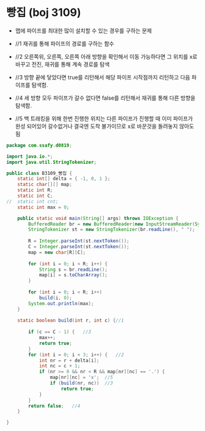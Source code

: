 # 빵집 (boj 3109)



- 맵에 파이프를 최대한 많이 설치할 수 있는 경우를 구하는 문제

- //1 재귀를 통해 파이프의 경로를 구하는 함수
- //2 오른쪽위, 오른쪽, 오른쪽 아래 방향을 확인해서 이동 가능하다면 그 위치를 x로 바꾸고 전진, 재귀를 통해 계속 경로를 탐색
- //3 방향 끝에 닿았다면 true를 리턴해서 해당 파이프 시작점까지 리턴하고 다음 파이프를 탐색함.
- //4 세 방향 모두 파이프가 갈수 없다면 false를 리턴해서 재귀를 통해 다른 방향을 탐색함. 
- //5 백 트래킹을 위해 한번 진행한 위치는 다른 파이프가 진행할 때 이미 파이프가 완성 되어있어 갈수없거나 결국엔 도착 불가이므로 x로 바꾼것을 돌려놓지 않아도 됨



```java
package com.ssafy.d0819;

import java.io.*;
import java.util.StringTokenizer;

public class B3109_빵집 {
	static int[] delta = { -1, 0, 1 };
	static char[][] map;
	static int R;
	static int C;
//	static int cnt;
	static int max = 0;

	public static void main(String[] args) throws IOException {
		BufferedReader br = new BufferedReader(new InputStreamReader(System.in));
		StringTokenizer st = new StringTokenizer(br.readLine(), " ");
	
		R = Integer.parseInt(st.nextToken());
		C = Integer.parseInt(st.nextToken());
		map = new char[R][C];
	
		for (int i = 0; i < R; i++) {
			String s = br.readLine();
			map[i] = s.toCharArray();
		}
	
		for (int i = 0; i < R; i++)
			build(i, 0);
		System.out.println(max);
	}
	
	static boolean build(int r, int c) {//1
	
		if (c == C - 1) {	//3
			max++;
			return true;
		}
		for (int i = 0; i < 3; i++) {	//2
			int nr = r + delta[i];
			int nc = c + 1;
			if (nr >= 0 && nr < R && map[nr][nc] == '.') {
				map[nr][nc] = 'x';	//5
				if (build(nr, nc))	//3
					return true;
			}
		}
		return false;	//4
	}

}
```

